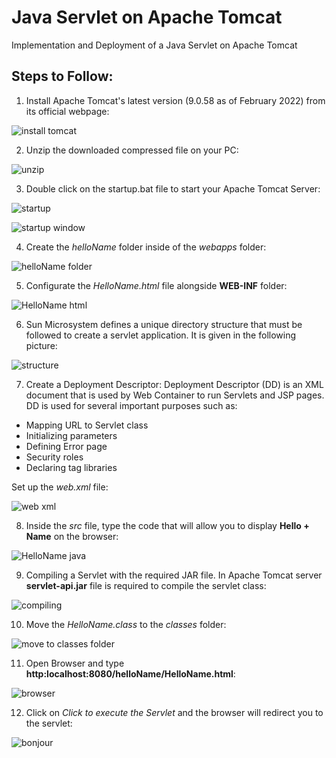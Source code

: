 # Java Servlet on Apache Tomcat
Implementation and Deployment of a Java Servlet on Apache Tomcat

## Steps to Follow:

1) Install Apache Tomcat's latest version (9.0.58 as of February 2022) from its official webpage:

![install tomcat](https://user-images.githubusercontent.com/88712232/152638076-f31cc6a0-8695-4673-9069-637e45e59c3d.png)



2) Unzip the downloaded compressed file on your PC:

![unzip](https://user-images.githubusercontent.com/88712232/152638117-da09441d-4f5d-48e8-8b8e-8c4da9deaf67.png)



3) Double click on the startup.bat file to start your Apache Tomcat Server:

![startup](https://user-images.githubusercontent.com/88712232/152638185-29627770-3d92-45c2-ac9e-26f3a4cd9506.png)

![startup window](https://user-images.githubusercontent.com/88712232/152638198-9f114f64-deb8-403f-a5dc-51eb1dd8bd30.png)



4) Create the *helloName* folder inside of the *webapps* folder:

![helloName folder](https://user-images.githubusercontent.com/88712232/152638225-1f0763c1-2cd5-4785-91f0-0a70f4ee4fca.png)



5) Configurate the *HelloName.html* file alongside **WEB-INF** folder:

![HelloName html](https://user-images.githubusercontent.com/88712232/152638347-226638f9-3cc0-47a9-b30d-a73adacc6819.png)



6) Sun Microsystem defines a unique directory structure that must be followed to create a servlet application. It is given in the following picture:

![structure](https://user-images.githubusercontent.com/88712232/152638350-9b9c9b5d-13d8-4fb5-bc91-f76a238662ff.png)



7) Create a Deployment Descriptor:
Deployment Descriptor (DD) is an XML document that is used by Web Container to run Servlets and JSP pages. DD is used for several important purposes such as:

* Mapping URL to Servlet class
* Initializing parameters
* Defining Error page
* Security roles
* Declaring tag libraries

Set up the *web.xml* file:

![web xml](https://user-images.githubusercontent.com/88712232/152638496-c0ebd9ab-2248-4f31-bde6-0576f8bd54d7.png)



8) Inside the *src* file, type the code that will allow you to display **Hello + Name** on the browser:

![HelloName java](https://user-images.githubusercontent.com/88712232/152638532-91ade6bd-bdaa-44e3-a5f0-301a54fc44fa.png)



9) Compiling a Servlet with the required JAR file. In Apache Tomcat server **servlet-api.jar** file is required to compile the servlet class:

![compiling](https://user-images.githubusercontent.com/88712232/152638620-f579472d-080f-448d-8cb8-45eb951e90a7.png)



10) Move the *HelloName.class* to the *classes* folder:

![move to classes folder](https://user-images.githubusercontent.com/88712232/152638681-f6e9a9f9-5b58-4be9-897e-11f9c33b762a.PNG)



11) Open Browser and type **http:localhost:8080/helloName/HelloName.html**:

![browser](https://user-images.githubusercontent.com/88712232/152638729-984ad327-411c-405f-9e5d-976b0847cda0.png)



12) Click on *Click to execute the Servlet* and the browser will redirect you to the servlet:

![bonjour](https://user-images.githubusercontent.com/88712232/152638854-70833d33-1839-4407-8647-cbbd89d8bd35.png)

